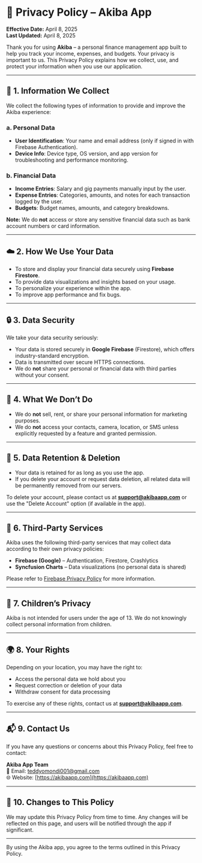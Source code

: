 
# 📄 Privacy Policy – Akiba App

**Effective Date:** April 8, 2025  
**Last Updated:** April 8, 2025

Thank you for using **Akiba** – a personal finance management app built to help you track your income, expenses, and budgets. Your privacy is important to us. This Privacy Policy explains how we collect, use, and protect your information when you use our application.

---

## 🔐 1. Information We Collect

We collect the following types of information to provide and improve the Akiba experience:

### a. **Personal Data**
- **User Identification**: Your name and email address (only if signed in with Firebase Authentication).
- **Device Info**: Device type, OS version, and app version for troubleshooting and performance monitoring.

### b. **Financial Data**
- **Income Entries**: Salary and gig payments manually input by the user.
- **Expense Entries**: Categories, amounts, and notes for each transaction logged by the user.
- **Budgets**: Budget names, amounts, and category breakdowns.
  
**Note:** We do **not** access or store any sensitive financial data such as bank account numbers or card information.

---

## ☁️ 2. How We Use Your Data

- To store and display your financial data securely using **Firebase Firestore**.
- To provide data visualizations and insights based on your usage.
- To personalize your experience within the app.
- To improve app performance and fix bugs.

---

## 🔒 3. Data Security

We take your data security seriously:

- Your data is stored securely in **Google Firebase** (Firestore), which offers industry-standard encryption.
- Data is transmitted over secure HTTPS connections.
- We do **not** share your personal or financial data with third parties without your consent.

---

## 🚫 4. What We Don’t Do

- We do **not** sell, rent, or share your personal information for marketing purposes.
- We do **not** access your contacts, camera, location, or SMS unless explicitly requested by a feature and granted permission.

---

## 🧽 5. Data Retention & Deletion

- Your data is retained for as long as you use the app.
- If you delete your account or request data deletion, all related data will be permanently removed from our servers.

To delete your account, please contact us at **support@akibaapp.com** or use the "Delete Account" option (if available in the app).

---

## 📍 6. Third-Party Services

Akiba uses the following third-party services that may collect data according to their own privacy policies:

- **Firebase (Google)** – Authentication, Firestore, Crashlytics
- **Syncfusion Charts** – Data visualizations (no personal data is shared)

Please refer to [Firebase Privacy Policy](https://firebase.google.com/support/privacy) for more information.

---

## 👶 7. Children’s Privacy

Akiba is not intended for users under the age of 13. We do not knowingly collect personal information from children.

---

## 🌍 8. Your Rights

Depending on your location, you may have the right to:

- Access the personal data we hold about you
- Request correction or deletion of your data
- Withdraw consent for data processing

To exercise any of these rights, contact us at **support@akibaapp.com**.

---

## 📬 9. Contact Us

If you have any questions or concerns about this Privacy Policy, feel free to contact:

**Akiba App Team**  
📧 Email: teddyomondi001@gmail.com  
🌐 Website: [https://akibaapp.com](https://akibaapp.com)

---

## 📢 10. Changes to This Policy

We may update this Privacy Policy from time to time. Any changes will be reflected on this page, and users will be notified through the app if significant.

---

By using the Akiba app, you agree to the terms outlined in this Privacy Policy.
